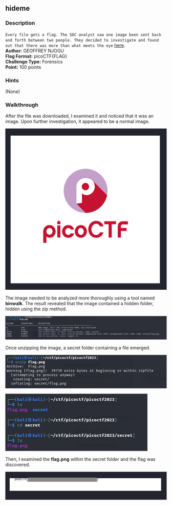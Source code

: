 ## hideme
### Description
`Every file gets a flag. The SOC analyst saw one image been sent back and forth between two people. They decided to investigate and found out that there was more than what meets the eye` [here](https://artifacts.picoctf.net/c/257/flag.png).  
**Author:** GEOFFREY NJOGU  
**Flag Format:** picoCTF{FLAG}   
**Challenge Type:** Forensics  
**Point:** 100 points

### Hints
(None)  

### Walkthrough
After the file was downloaded, I examined it and noticed that it was an image. Upon further investigation, it appeared to be a normal image.

![picoCTF](images/picoCTF.png)  

The image needed to be analyzed more thoroughly using a tool named **binwalk**. The result revealed that the image contained a hidden folder, hidden using the zip method.  

![binwalk](images/binwalk.png)

Once unzipping the image, a secret folder containing a file emerged.  

![unzip](images/unzip.png)

![folder](images/folder.png)

Then, I examined the **flag.png** within the secret folder and the flag was discovered.  

![flag](images/flag.png)
